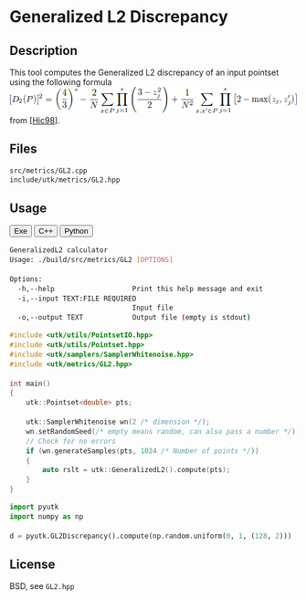 # Generalized L2 Discrepancy

## Description

This tool computes the Generalized L2 discrepancy of an input pointset using the following formula  
[![](../figs/discrepancy_generalized.png)](../figs/discrepancy_generalized.png)  
from [\[Hic98\]](http://www.ams.org/journals/mcom/1998-67-221/S0025-5718-98-00894-1/S0025-5718-98-00894-1.pdf).


## Files

```
src/metrics/GL2.cpp  
include/utk/metrics/GL2.hpp
```

## Usage

<button class="tablink exebutton" onclick="openCode('exe', this)" markdown="1">Exe</button> 
<button class="tablink cppbutton" onclick="openCode('cpp', this)" markdown="1">C++</button> 
<button class="tablink pybutton" onclick="openCode('py', this)" markdown="1">Python</button> 
<br/>
  

<div class="exe tabcontent">

```bash
GeneralizedL2 calculator
Usage: ./build/src/metrics/GL2 [OPTIONS]

Options:
  -h,--help                   Print this help message and exit
  -i,--input TEXT:FILE REQUIRED
                              Input file
  -o,--output TEXT            Output file (empty is stdout)

```

</div>

<div class="cpp tabcontent">

```  cpp
#include <utk/utils/PointsetIO.hpp>
#include <utk/utils/Pointset.hpp>
#include <utk/samplers/SamplerWhitenoise.hpp>
#include <utk/metrics/GL2.hpp>

int main()
{
    utk::Pointset<double> pts;

    utk::SamplerWhitenoise wn(2 /* dimension */);
    wn.setRandomSeed(/* empty means random, can also pass a number */);
    // Check for no errors
    if (wn.generateSamples(pts, 1024 /* Number of points */))
    {
        auto rslt = utk::GeneralizedL2().compute(pts);
    }
}
```  

</div>

<div class="py tabcontent">

``` python
import pyutk
import numpy as np

d = pyutk.GL2Discrepancy().compute(np.random.uniform(0, 1, (128, 2)))
```  

</div>

## License

BSD, see `GL2.hpp`